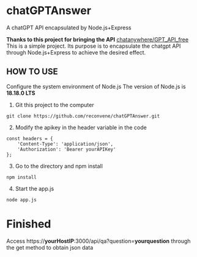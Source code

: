 # chatGPTAnswer
A chatGPT API encapsulated by Node.js+Express

**Thanks to this project for bringing the API**  [chatanywhere/GPT_API_free](https://github.com/chatanywhere/GPT_API_free)
This is a simple project. Its purpose is to encapsulate the chatgpt API through Node.js+Express to achieve the desired effect.

HOW TO USE
---

Configure the system environment of Node.js
The version of Node.js is **18.18.0 LTS**

1.  Git this project to the computer
```
git clone https://github.com/reconvene/chatGPTAnswer.git
```

2. Modify the apikey in the header variable in the code
```
const headers = {
	'Content-Type': 'application/json',  
	'Authorization': 'Bearer yourAPIKey'
};
```

3. Go to the directory and npm install
```
npm install
```

4. Start the app.js
```
node app.js
```
# Finished
Access https://**yourHostIP**:3000/api/qa?question=**yourquestion** through the get method to obtain json data
